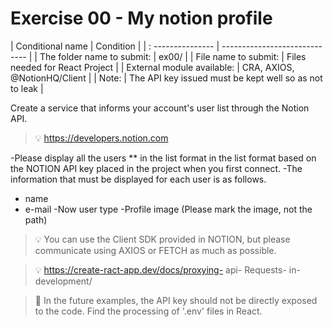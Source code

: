 # Exercise 00 - My notion profile

| Conditional name | Condition |
| : --------------- | ----------------------------- |
| The folder name to submit: | ex00/ |
| File name to submit: | Files needed for React Project |
| External module available: | CRA, AXIOS, @NotionHQ/Client |
| Note: | The API key issued must be kept well so as not to leak |

Create a service that informs your account's user list through the Notion API.

> 💡 https://developers.notion.com

-Please display all the users ** in the list format in the list format based on the NOTION API key placed in the project when you first connect.
-The information that must be displayed for each user is as follows.
  - name
  - e-mail
  -Now user type
  -Profile image (Please mark the image, not the path)

> 💡 You can use the Client SDK provided in NOTION, but please communicate using AXIOS or FETCH as much as possible.

> 💡 https://create-ract-app.dev/docs/proxying- api- Requests- in-development/

> 🚨 In the future examples, the API key should not be directly exposed to the code. Find the processing of '.env' files in React.
